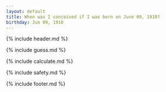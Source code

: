 ```yaml
---
layout: default
title: When was I conceived if I was born on June 09, 1910?
birthday: Jun 09, 1910
---
```


{% include header.md %}

{% include guess.md %}

{% include calculate.md %}

{% include safety.md %}

{% include footer.md %}




